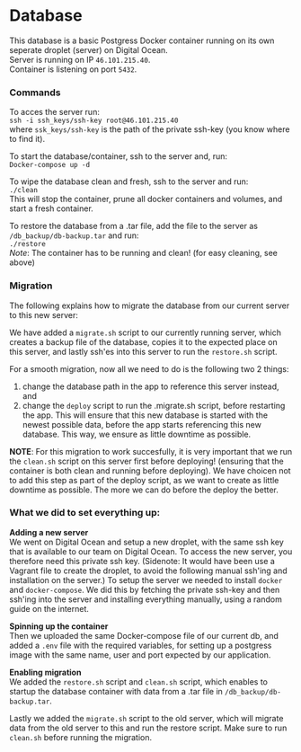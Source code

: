 # Database
This database is a basic Postgress Docker container running on its own seperate droplet (server) on Digital Ocean.   
Server is running on IP `46.101.215.40`.  
Container is listening on port `5432`.

### Commands
To acces the server run:  
`ssh -i ssh_keys/ssh-key root@46.101.215.40`  
where `ssk_keys/ssh-key` is the path of the private ssh-key (you know where to find it).

To start the database/container, ssh to the server and, run:  
`Docker-compose up -d`  

To wipe the database clean and fresh, ssh to the server and run:  
`./clean`  
This will stop the container, prune all docker containers and volumes, and start a fresh container.

To restore the database from a .tar file, add the file to the server as `/db_backup/db-backup.tar` and run:  
`./restore`  
*Note*: The container has to be running and clean! (for easy cleaning, see above)

### Migration
The following explains how to migrate the database from our current server to this new server:

We have added a `migrate.sh` script to our currently running server, which creates a backup file of the database, copies it to the expected place on this server, and lastly ssh'es into this server to run the `restore.sh` script. 

For a smooth migration, now all we need to do is the following two 2 things: 
1. change the database path in the app to reference this server instead, and 
2. change the `deploy` script to run the .migrate.sh script, before restarting the app.
This will ensure that this new database is started with the newest possible data, before the app starts referencing this new database. This way, we ensure as little downtime as possible. 

**NOTE**: For this migration to work succesfully, it is very important that we run the `clean.sh` script on this server first before deploying! (ensuring that the container is both clean and running before deploying). We have choicen not to add this step as part of the deploy script, as we want to create as little downtime as possible. The more we can do before the deploy the better.

### What we did to set everything up:
**Adding a new server**  
We went on Digital Ocean and setup a new droplet, with the same ssh key that is available to our team on Digital Ocean. To access the new server, you therefore need this private ssh key. (Sidenote: It would have been use a Vagrant file to create the droplet, to avoid the following manual ssh'ing and installation on the server.) To setup the server we needed to install `docker` and `docker-compose`. We did this by fetching the private ssh-key and then ssh'ing into the server and installing everything manually, using a random guide on the internet.

**Spinning up the container**  
Then we uploaded the same Docker-compose file of our current db, and added a `.env` file with the required variables, for setting up a postgress image with the same name, user and port expected by our application.

**Enabling migration**  
We added the `restore.sh` script and `clean.sh` script, which enables to startup the database container with data from a .tar file in `/db_backup/db-backup.tar`. 

Lastly we added the `migrate.sh` script to the old server, which will migrate data from the old server to this and run the restore script. Make sure to run `clean.sh` before running the migration. 
